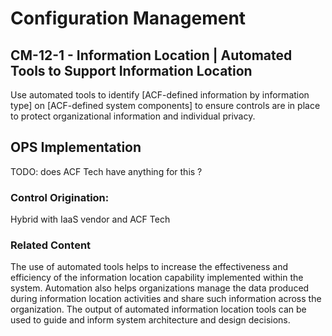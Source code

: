 # Configuration Management
## CM-12-1 - Information Location | Automated Tools to Support Information Location

Use automated tools to identify [ACF-defined information by information type] on [ACF-defined system components] to ensure controls are in place to protect organizational information and individual privacy.

## OPS Implementation

TODO: does ACF Tech have anything for this ?

### Control Origination:

Hybrid with IaaS vendor and ACF Tech

### Related Content

The use of automated tools helps to increase the effectiveness and efficiency of the information location capability implemented within the system. Automation also helps organizations manage the data produced during information location activities and share such information across the organization. The output of automated information location tools can be used to guide and inform system architecture and design decisions.
